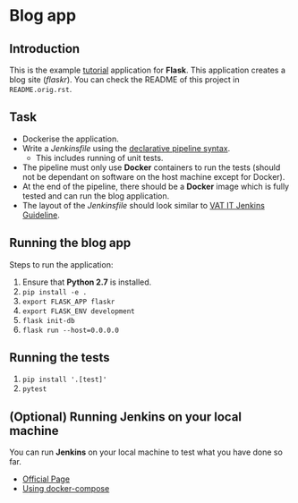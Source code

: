 # Blog app

## Introduction
This is the example [tutorial](http://flask.pocoo.org/docs/1.0/tutorial/) application for **Flask**. This application creates
a blog site (_flaskr_). You can check the README of this project in
`README.orig.rst`.

## Task
- Dockerise the application.
- Write a _Jenkinsfile_ using the [declarative pipeline syntax](https://jenkins.io/doc/book/pipeline/syntax/).
  - This includes running of unit tests.
- The pipeline must only use **Docker** containers to run the tests (should not
  be dependant on software on the host machine except for Docker).
- At the end of the pipeline, there should be a **Docker** image which is fully
  tested and can run the blog application.
- The layout of the _Jenkinsfile_ should look similar to [VAT IT Jenkins
  Guideline](http://vatit-devops-docs.s3-website-eu-west-1.amazonaws.com/jenkins/jenkins_guideline.html).

## Running the blog app
Steps to run the application:
1. Ensure that **Python 2.7** is installed.
2. `pip install -e .`
3. `export FLASK_APP flaskr`
4. `export FLASK_ENV development`
5. `flask init-db`
6. `flask run --host=0.0.0.0`

## Running the tests
1. `pip install '.[test]'`
2. `pytest`

## (Optional) Running Jenkins on your local machine
You can run **Jenkins** on your local machine to test what you have done so far.
- [Official Page](https://github.com/jenkinsci/docker/blob/master/README.md)
- [Using docker-compose](https://github.com/harryleesan/jenkins-docker)

